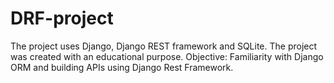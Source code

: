 # DRF-project
The project uses Django, Django REST framework and SQLite.
The project was created with an educational purpose.
Objective: Familiarity with Django ORM and building APIs using Django Rest Framework.


